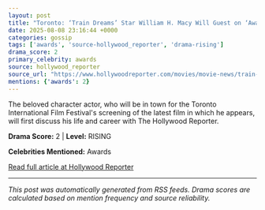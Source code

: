 ```yaml
---
layout: post
title: "Toronto: ‘Train Dreams’ Star William H. Macy Will Guest on ‘Awards Chatter’ Pod Live From THR’s Access Canada Summit""
date: 2025-08-08 23:16:44 +0000
categories: gossip
tags: ['awards', 'source-hollywood_reporter', 'drama-rising']
drama_score: 2
primary_celebrity: awards
source: hollywood_reporter
source_url: "https://www.hollywoodreporter.com/movies/movie-news/train-dreams-william-h-macy-awards-chatter-pod-live-1236340408/""
mentions: {'awards': 2}
---
```


The beloved character actor, who will be in town for the Toronto International Film Festival's screening of the latest film in which he appears, will first discuss his life and career with The Hollywood Reporter.

**Drama Score:** 2 | **Level:** RISING

**Celebrities Mentioned:** Awards

[Read full article at Hollywood Reporter](https://www.hollywoodreporter.com/movies/movie-news/train-dreams-william-h-macy-awards-chatter-pod-live-1236340408/)

---
*This post was automatically generated from RSS feeds. Drama scores are calculated based on mention frequency and source reliability.*
